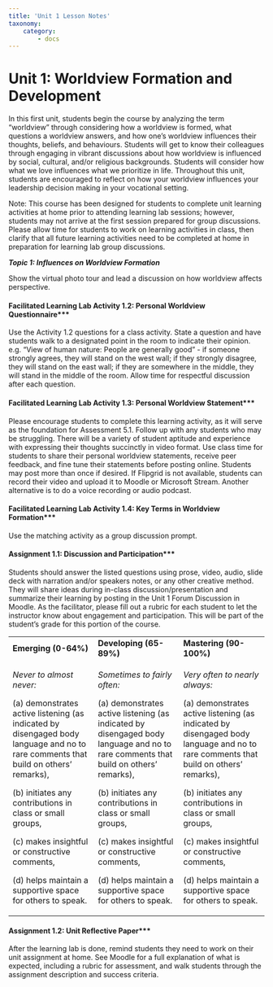 ```yaml
---
title: 'Unit 1 Lesson Notes'
taxonomy:
    category:
        - docs
---
```


# Unit 1: Worldview Formation and Development

In this first unit, students begin the course by analyzing the term “worldview” through considering how a worldview is formed, what questions a worldview answers, and how one’s worldview influences their thoughts, beliefs, and behaviours. Students will get to know their colleagues through engaging in vibrant discussions about how worldview is influenced by social, cultural, and/or religious backgrounds. Students will consider how what we love influences what we prioritize in life. Throughout this unit, students are encouraged to reflect on how your worldview influences your leadership decision making in your vocational setting.

Note: This course has been designed for students to complete unit learning activities at home prior to attending learning lab sessions; however, students may not arrive at the first session prepared for group discussions. Please allow time for students to work on learning activities in class, then clarify that all future learning activities need to be completed at home in preparation for learning lab group discussions.

***Topic 1: Influences on Worldview Formation***

Show the virtual photo tour and lead a discussion on how worldview affects perspective.

#### Facilitated Learning Lab Activity 1.2: Personal Worldview Questionnaire***

Use the Activity 1.2 questions for a class activity. State a question and have students walk to a designated point in the room to indicate their opinion. e.g. “View of human nature: People are generally good” - if someone strongly agrees, they will stand on the west wall; if they strongly disagree, they will stand on the east wall; if they are somewhere in the middle, they will stand in the middle of the room. Allow time for respectful discussion after each question.

#### Facilitated Learning Lab Activity 1.3: Personal Worldview Statement***

Please encourage students to complete this learning activity, as it will serve as the foundation for Assessment 5.1. Follow up with any students who may be struggling. There will be a variety of student aptitude and experience with expressing their thoughts succinctly in video format. Use class time for students to share their personal worldview statements, receive peer feedback, and fine tune their statements before posting online. Students may post more than once if desired. If Flipgrid is not available, students can record their video and upload it to Moodle or Microsoft Stream. Another alternative is to do a voice recording or audio podcast.

#### Facilitated Learning Lab Activity 1.4: Key Terms in Worldview Formation***

Use the matching activity as a group discussion prompt.

#### Assignment 1.1: Discussion and Participation***

Students should answer the listed questions using prose, video, audio, slide deck with narration and/or speakers notes, or any other creative method. They will share ideas during in-class discussion/presentation and summarize their learning by posting in the Unit 1 Forum Discussion in Moodle. As the facilitator, please fill out a rubric for each student to let the instructor know about engagement and participation. This will be part of the student’s grade for this portion of the course.

<table>
<tbody>
<tr class="odd">
<td><strong>Emerging (0-64%)</strong></td>
<td><strong>Developing (65-89%)</strong></td>
<td><strong>Mastering (90-100%)</strong></td>
</tr>
<tr class="even">
<td><p><em>Never to almost never:</em></p>
<p>(a) demonstrates active listening (as indicated by disengaged body language and no to rare comments that build on others’ remarks),</p>
<p>(b) initiates any contributions in class or small groups,</p>
<p>(c) makes insightful or constructive comments,</p>
<p>(d) helps maintain a supportive space for others to speak.</p></td>
<td><p><em>Sometimes to fairly often:</em></p>
<p>(a) demonstrates active listening (as indicated by disengaged body language and no to rare comments that build on others’ remarks),</p>
<p>(b) initiates any contributions in class or small groups,</p>
<p>(c) makes insightful or constructive comments,</p>
<p>(d) helps maintain a supportive space for others to speak.</p></td>
<td><p><em>Very often to nearly always:</em></p>
<p>(a) demonstrates active listening (as indicated by disengaged body language and no to rare comments that build on others’ remarks),</p>
<p>(b) initiates any contributions in class or small groups,</p>
<p>(c) makes insightful or constructive comments,</p>
<p>(d) helps maintain a supportive space for others to speak.</p></td>
</tr>
</tbody>
</table>

#### Assignment 1.2: Unit Reflective Paper***

After the learning lab is done, remind students they need to work on their unit assignment at home. See Moodle for a full explanation of what is expected, including a rubric for assessment, and walk students through the assignment description and success criteria.
